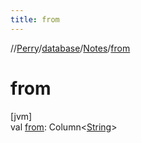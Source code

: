 ```yaml
---
title: from
---
```

//[Perry](../../../index.html)/[database](../index.html)/[Notes](index.html)/[from](from.html)



# from



[jvm]\
val [from](from.html): Column&lt;[String](https://kotlinlang.org/api/latest/jvm/stdlib/kotlin/-string/index.html)&gt;




